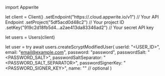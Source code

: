 import Appwrite

let client = Client()
    .setEndpoint("https://<REGION>.cloud.appwrite.io/v1") // Your API Endpoint
    .setProject("5df5acd0d48c2") // Your project ID
    .setKey("919c2d18fb5d4...a2ae413da83346ad2") // Your secret API key

let users = Users(client)

let user = try await users.createScryptModifiedUser(
    userId: "<USER_ID>",
    email: "email@example.com",
    password: "password",
    passwordSalt: "<PASSWORD_SALT>",
    passwordSaltSeparator: "<PASSWORD_SALT_SEPARATOR>",
    passwordSignerKey: "<PASSWORD_SIGNER_KEY>",
    name: "<NAME>" // optional
)

